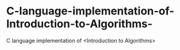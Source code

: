 # C-language-implementation-of-Introduction-to-Algorithms-
C language implementation of  &lt;Introduction to Algorithms>
